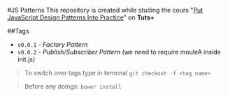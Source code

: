 #JS Patterns 
This repository is created while studing the cours "[Put JavaScript Design Patterns Into Practice]" on **Tuts+**

##Tags
- `v0.0.1` - *Factory Pattern*
- `v0.0.2` - *Publish/Subscriber Pattern* (we need to require mouleA inside init.js)

> To switch over tags type in terminal `git checkout -f <tag name>`

> Before any doings:
`bower install`

[Put JavaScript Design Patterns Into Practice]: https://code.tutsplus.com/courses/put-javascript-design-patterns-into-practice

